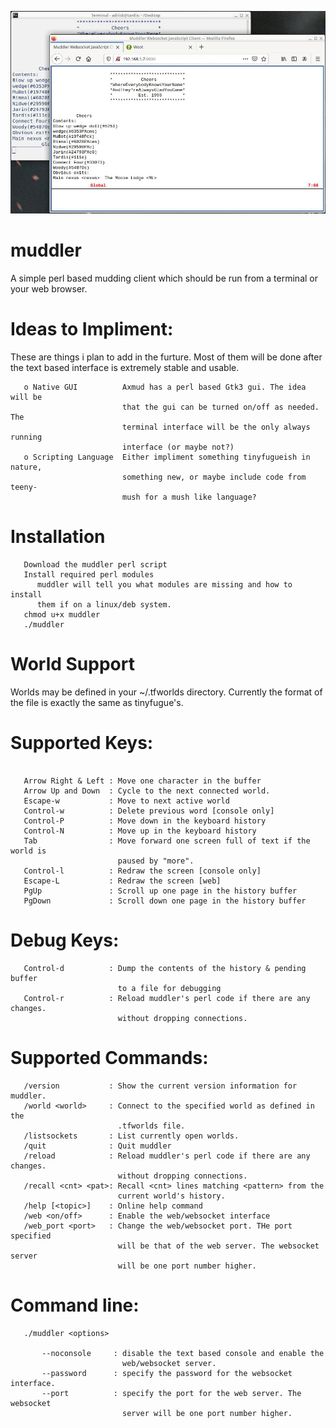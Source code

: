 ![Screenshot](screenshot.jpg)
# muddler

   A simple perl based mudding client which should be run from a terminal or your web browser.

# Ideas to Impliment:
These are things i plan to add in the furture. Most of them will be done
after the text based interface is extremely stable and usable.


```
   o Native GUI          Axmud has a perl based Gtk3 gui. The idea will be
                         that the gui can be turned on/off as needed. The
                         terminal interface will be the only always running
                         interface (or maybe not?)
   o Scripting Language  Either impliment something tinyfugueish in nature,
                         something new, or maybe include code from teeny-
                         mush for a mush like language?
```
# Installation
```
   Download the muddler perl script
   Install required perl modules
      muddler will tell you what modules are missing and how to install
      them if on a linux/deb system.
   chmod u+x muddler
   ./muddler
```

# World Support
   Worlds may be defined in your ~/.tfworlds directory. Currently the
format of the file is exactly the same as tinyfugue's.
# Supported Keys:
```
   
   Arrow Right & Left : Move one character in the buffer
   Arrow Up and Down  : Cycle to the next connected world.
   Escape-w           : Move to next active world
   Control-w          : Delete previous word [console only]
   Control-P          : Move down in the keyboard history
   Control-N          : Move up in the keyboard history
   Tab                : Move forward one screen full of text if the world is
                        paused by "more".
   Control-l          : Redraw the screen [console only]
   Escape-L           : Redraw the screen [web]
   PgUp               : Scroll up one page in the history buffer
   PgDown             : Scroll down one page in the history buffer
```
# Debug Keys:
```
   Control-d          : Dump the contents of the history & pending buffer
                        to a file for debugging
   Control-r          : Reload muddler's perl code if there are any changes.
                        without dropping connections.
```
# Supported Commands:
```
   /version           : Show the current version information for muddler.
   /world <world>     : Connect to the specified world as defined in the
                        .tfworlds file.
   /listsockets       : List currently open worlds.
   /quit              : Quit muddler
   /reload            : Reload muddler's perl code if there are any changes.
                        without dropping connections.
   /recall <cnt> <pat>: Recall <cnt> lines matching <pattern> from the
                        current world's history. 
   /help [<topic>]    : Online help command
   /web <on/off>      : Enable the web/websocket interface
   /web_port <port>   : Change the web/websocket port. THe port specified
                        will be that of the web server. The websocket server
                        will be one port number higher.
```
# Command line:
```
   ./muddler <options>

       --noconsole     : disable the text based console and enable the
                         web/websocket server.
       --password      : specify the password for the websocket interface.
       --port          : specify the port for the web server. The websocket
                         server will be one port number higher.
```
